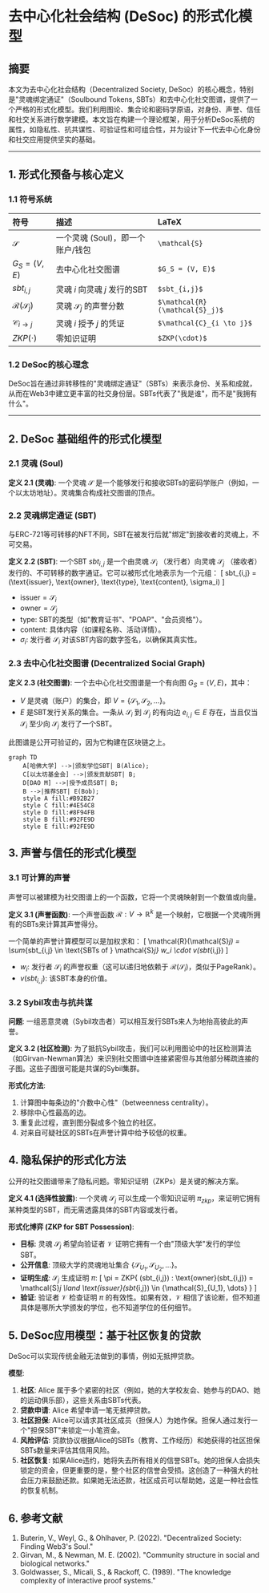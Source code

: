 # 去中心化社会结构 (DeSoc) 的形式化模型

## 摘要

本文为去中心化社会结构（Decentralized Society, DeSoc）的核心概念，特别是"灵魂绑定通证"（Soulbound Tokens, SBTs）和去中心化社交图谱，提供了一个严格的形式化模型。我们利用图论、集合论和密码学原语，对身份、声誉、信任和社交关系进行数学建模。本文旨在构建一个理论框架，用于分析DeSoc系统的属性，如隐私性、抗共谋性、可验证性和可组合性，并为设计下一代去中心化身份和社交应用提供坚实的基础。

---

## 1. 形式化预备与核心定义

### 1.1 符号系统

| 符号 | 描述 | LaTeX |
| :--- | :--- | :--- |
| $\mathcal{S}$ | 一个灵魂 (Soul)，即一个账户/钱包 | `\mathcal{S}` |
| $G_S = (V, E)$ | 去中心化社交图谱 | `$G_S = (V, E)$` |
| $sbt_{i,j}$ | 灵魂 $i$ 向灵魂 $j$ 发行的SBT | `$sbt_{i,j}$` |
| $\mathcal{R}(\mathcal{S}_j)$ | 灵魂 $\mathcal{S}_j$ 的声誉分数 | `$\mathcal{R}(\mathcal{S}_j)$` |
| $\mathcal{C}_{i \to j}$ | 灵魂 $i$ 授予 $j$ 的凭证 | `$\mathcal{C}_{i \to j}$` |
| $ZKP(\cdot)$ | 零知识证明 | `$ZKP(\cdot)$` |

### 1.2 DeSoc的核心理念

DeSoc旨在通过非转移性的"灵魂绑定通证"（SBTs）来表示身份、关系和成就，从而在Web3中建立更丰富的社交身份层。SBTs代表了"我是谁"，而不是"我拥有什么"。

---

## 2. DeSoc 基础组件的形式化模型

### 2.1 灵魂 (Soul)

**定义 2.1 (灵魂)**: 一个灵魂 $\mathcal{S}$ 是一个能够发行和接收SBTs的密码学账户（例如，一个以太坊地址）。灵魂集合构成社交图谱的顶点。

### 2.2 灵魂绑定通证 (SBT)

与ERC-721等可转移的NFT不同，SBT在被发行后就"绑定"到接收者的灵魂上，不可交易。

**定义 2.2 (SBT)**: 一个SBT $sbt_{i,j}$ 是一个由灵魂 $\mathcal{S}_i$ （发行者）向灵魂 $\mathcal{S}_j$ （接收者）发行的、不可转移的数字通证。它可以被形式化地表示为一个元组：
\[
sbt_{i,j} = (\text{issuer}, \text{owner}, \text{type}, \text{content}, \sigma_i)
\]
-   $\text{issuer} = \mathcal{S}_i$
-   $\text{owner} = \mathcal{S}_j$
-   $\text{type}$: SBT的类型（如"教育证书"、"POAP"、"会员资格"）。
-   $\text{content}$: 具体内容（如课程名称、活动详情）。
-   $\sigma_i$: 发行者 $\mathcal{S}_i$ 对该SBT内容的数字签名，以确保其真实性。

### 2.3 去中心化社交图谱 (Decentralized Social Graph)

**定义 2.3 (社交图谱)**: 一个去中心化社交图谱是一个有向图 $G_S = (V, E)$，其中：
-   $V$ 是灵魂（账户）的集合，即 $V = \{\mathcal{S}_1, \mathcal{S}_2, \ldots\}$。
-   $E$ 是SBT发行关系的集合。一条从 $\mathcal{S}_i$ 到 $\mathcal{S}_j$ 的有向边 $e_{i,j} \in E$ 存在，当且仅当 $\mathcal{S}_i$ 至少向 $\mathcal{S}_j$ 发行了一个SBT。

此图谱是公开可验证的，因为它构建在区块链之上。

```mermaid
graph TD
    A[哈佛大学] -->|颁发学位SBT| B(Alice);
    C[以太坊基金会] -->|颁发贡献SBT| B;
    D[DAO M] -->|授予成员SBT| B;
    B -->|推荐SBT| E(Bob);
    style A fill:#B92B27
    style C fill:#4E54C8
    style D fill:#8F94FB
    style B fill:#92FE9D
    style E fill:#92FE9D
```

## 3. 声誉与信任的形式化模型

### 3.1 可计算的声誉

声誉可以被建模为社交图谱上的一个函数，它将一个灵魂映射到一个数值或向量。

**定义 3.1 (声誉函数)**: 一个声誉函数 $\mathcal{R}: V \to \mathbb{R}^k$ 是一个映射，它根据一个灵魂所拥有的SBTs来计算其声誉得分。

一个简单的声誉计算模型可以是加权求和：
\[
\mathcal{R}(\mathcal{S}_j) = \sum_{sbt_{i,j} \in \text{SBTs of } \mathcal{S}_j} w_i \cdot v(sbt_{i,j})
\]
-   $w_i$: 发行者 $\mathcal{S}_i$ 的声誉权重（这可以递归地依赖于 $\mathcal{R}(\mathcal{S}_i)$，类似于PageRank）。
-   $v(sbt_{i,j})$: 该SBT本身的价值。

### 3.2 Sybil攻击与抗共谋

**问题**: 一组恶意灵魂（Sybil攻击者）可以相互发行SBTs来人为地抬高彼此的声誉。

**定义 3.2 (社区检测)**: 为了抵抗Sybil攻击，我们可以利用图论中的社区检测算法（如Girvan-Newman算法）来识别社交图谱中连接紧密但与其他部分稀疏连接的子图。这些子图很可能是共谋的Sybil集群。

**形式化方法**:
1.  计算图中每条边的"介数中心性"（betweenness centrality）。
2.  移除中心性最高的边。
3.  重复此过程，直到图分裂成多个独立的社区。
4.  对来自可疑社区的SBTs在声誉计算中给予较低的权重。

## 4. 隐私保护的形式化方法

公开的社交图谱带来了隐私问题。零知识证明（ZKPs）是关键的解决方案。

**定义 4.1 (选择性披露)**: 一个灵魂 $\mathcal{S}_j$ 可以生成一个零知识证明 $\pi_{zkp}$，来证明它拥有某种类型的SBT，而无需透露具体的SBT内容或发行者。

**形式化博弈 (ZKP for SBT Possession)**:
-   **目标**: 灵魂 $\mathcal{S}_j$ 希望向验证者 $\mathcal{V}$ 证明它拥有一个由"顶级大学"发行的学位SBT。
-   **公开信息**: 顶级大学的灵魂地址集合 $\{\mathcal{S}_{U_1}, \mathcal{S}_{U_2}, \ldots\}$。
-   **证明生成**: $\mathcal{S}_j$ 生成证明 $\pi$:
    \[
    \pi = ZKP\{ (sbt_{i,j}) : \text{owner}(sbt_{i,j}) = \mathcal{S}_j \land \text{issuer}(sbt_{i,j}) \in \{\mathcal{S}_{U_1}, \dots\} \}
    \]
-   **验证**: 验证者 $\mathcal{V}$ 检查证明 $\pi$ 的有效性。如果有效，$\mathcal{V}$ 相信了该论断，但不知道具体是哪所大学颁发的学位，也不知道学位的任何细节。

## 5. DeSoc应用模型：基于社区恢复的贷款

DeSoc可以实现传统金融无法做到的事情，例如无抵押贷款。

**模型**:
1.  **社区**: Alice 属于多个紧密的社区（例如，她的大学校友会、她参与的DAO、她的运动俱乐部），这些关系由SBTs代表。
2.  **贷款申请**: Alice 希望申请一笔无抵押贷款。
3.  **社区担保**: Alice可以请求其社区成员（担保人）为她作保。担保人通过发行一个"担保SBT"来锁定一小笔资金。
4.  **风险评估**: 贷款协议根据Alice的SBTs（教育、工作经历）和她获得的社区担保SBTs数量来评估其信用风险。
5.  **社区恢复**: 如果Alice违约，她将失去所有相关的信誉SBTs。她的担保人会损失锁定的资金，但更重要的是，整个社区的信誉会受损。这创造了一种强大的社会压力来鼓励还款。如果她无法还款，社区成员可以帮助她，这是一种社会性的恢复机制。

## 6. 参考文献
1.  Buterin, V., Weyl, G., & Ohlhaver, P. (2022). "Decentralized Society: Finding Web3's Soul."
2.  Girvan, M., & Newman, M. E. (2002). "Community structure in social and biological networks."
3.  Goldwasser, S., Micali, S., & Rackoff, C. (1989). "The knowledge complexity of interactive proof systems." 